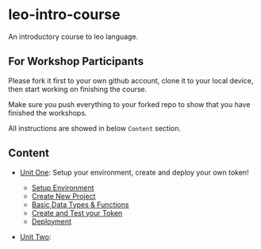 # leo-intro-course

An introductory course to leo language.

## For Workshop Participants

Please fork it first to your own github account, clone it to your local device, then start working on finishing the course.

Make sure you push everything to your forked repo to show that you have finished the workshops.

All instructions are showed in below `Content` section.

## Content

- [Unit One](./1-unit-one/README.md):
  Setup your environment, create and deploy your own token!
  - [Setup Environment](./1-unit-one/1-setup-env.md)
  - [Create New Project](./1-unit-one/2-create-new-project.md)
  - [Basic Data Types & Functions](./1-unit-one/3-basic-data-types-and-functions.md)
  - [Create and Test your Token](./1-unit-one/4-create-and-test-your-token.md) 
  - [Deployment](./unit-1/5-deployment.md)

- [Unit Two](./unit-2/README.md): 
